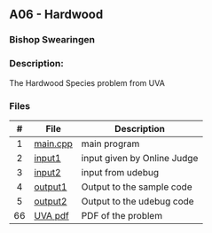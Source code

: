 ## A06 - Hardwood
### Bishop Swearingen
### Description: 

The Hardwood Species problem from UVA

### Files

|   #   | File             | Description                                        |
| :---: | ---------------- | -------------------------------------------------- |
|   1   | [main.cpp](https://github.com/BishopSwearingen/4883-Prog-Tech/blob/main/Assignments/A06/main.cpp)         | main program     |
|   2   | [input1](https://github.com/BishopSwearingen/4883-Prog-Tech/blob/main/Assignments/A06/input1) | input given by Online Judge         |
|   3   | [input2](https://github.com/BishopSwearingen/4883-Prog-Tech/blob/main/Assignments/A06/input2) | input from udebug |
|   4   | [output1](https://github.com/BishopSwearingen/4883-Prog-Tech/blob/main/Assignments/A06/output1) | Output to the sample code |
|   5   | [output2](https://github.com/BishopSwearingen/4883-Prog-Tech/blob/main/Assignments/A06/output1) | Output to the udebug code |
|   66  | [UVA pdf](https://github.com/BishopSwearingen/4883-Prog-Tech/blob/main/Assignments/A06/10226.pdf) | PDF of the problem |

